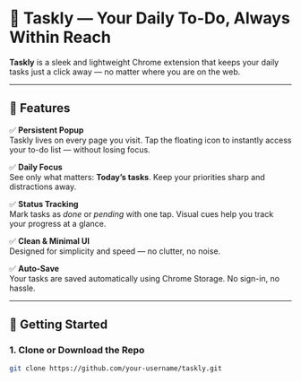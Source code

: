 # 🌟 Taskly — Your Daily To-Do, Always Within Reach

**Taskly** is a sleek and lightweight Chrome extension that keeps your daily tasks just a click away — no matter where you are on the web.

---

## 📌 Features

✅ **Persistent Popup**  
Taskly lives on every page you visit. Tap the floating icon to instantly access your to-do list — without losing focus.

✅ **Daily Focus**  
See only what matters: **Today’s tasks**. Keep your priorities sharp and distractions away.

✅ **Status Tracking**  
Mark tasks as _done_ or _pending_ with one tap. Visual cues help you track your progress at a glance.

✅ **Clean & Minimal UI**  
Designed for simplicity and speed — no clutter, no noise.

✅ **Auto-Save**  
Your tasks are saved automatically using Chrome Storage. No sign-in, no hassle.

---

## 🚀 Getting Started

### 1. Clone or Download the Repo
```bash
git clone https://github.com/your-username/taskly.git
